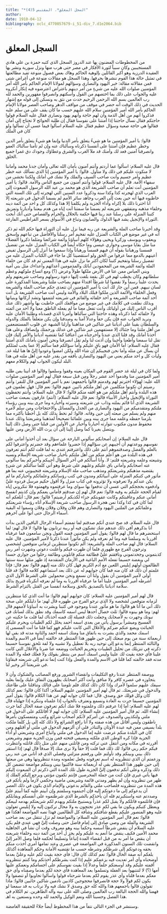 ```yaml
---
title: "*السجل المعلق*. المقتبس 5(4)"
author: 
date: 1910-04-12
bibliography: oclc_4770057679-i_51-div_7.d1e2064.bib
---
```




#  السجل المعلق 


 من المخطوطات المضنون بها عند الدروز السجل الذي كتبه حمزة بن علي هادي المستجيبين وكان سبباً لثورة الأفكار في مصر حتى هرب منها ونزل سورية ونشر بها العقيدة الدرزية وهو أكبر القائلين بإلوهية الحاكم وهاك بعض فصول منوعة تفيد مطالعتها في تمثيل حالة هذا القوم ننشرها بحرفها. وهذا السجل هو مقالات منوعة في أغراض شتى فمن مقالاته مقالة: خبر اليهود والنصارى وسؤالهم لمولانا الإمام الحاكم بأمر الله أمر المؤمنين صلوات الله عليه من شيءٍ من أمر دينهم باعتراض اعترضوه فيه إنكار أنكروه عليه والجواب على ذلك بما اختصهم من القول وأسكتهم وانصرفوا مقهورين والحمد لله رب العالمين بسم الله الرحمن الرحيم حدث من نثق به ونسكن إلى قوله مع إشهار الحديث في ذلك الوقت أنه حضر في موقف من مواقف الدهر وصاحب العصر مولانا الإمام الحاكم بأمر الله أمير المؤمنين سلام الله عليهم حسب ما كان يقف على من سلم عليه فذكروا أنهم من أهل الذمة وأن لهم حاجة وأنهم يهود ونصارى فقال عليه السلام قولوا حاجتكم فقال نسأل حاجتنا إذا أمنتنا على نفوسنا فقال إن طلبة الحوائج لا تحتاج إلى أمان فقالوا هي حاجة صعبة وسؤال عظيم فقال عليه السلام اسألوا فيما عسى أن تسألوا ولو كان في الملك 

 قالوا: يا أمير المؤمنين ما هو شيءٌ يتعلق بأمر الدنيا وإنما هو شيءٌ يتعلق بأمر الدين وخطر عظيم فإن آمنتنا على أنفسنا ذكرناه وسألناك عنه وإن لم تأمنا سألناك العفو وانصرفنا آمنين فعد لك وأمنك قد ملآ الغرب والشرق وعطاؤك وجودك دق غمرا جميع الخلق. 

 قال عليه السلام: اسألوا عما أردتم وأنتم آمنون بأمان الله تعالى وأمان جدنا محمد وأماننا لا منكوث عليكم في ذلك ولا متأول. قالوا: يا أمير المؤمنين إنا الذي نسألك عنه خطر عظيم وأمر جسيم وأنت صاحب السيف والملك ولا نشك في أمانك ولكننا نخشى من سفهاء الأمة. قال عليه السلام: قولوا وأنتم آمنون من جميع الناس والأمة. قالوا: يا أمير المؤمنين أنت تعلم أن صاحب الشريعة الذي هو محمد بن عبد الله الرسول المبعوث إلى العرب الذي لهجرته كذا وكذا سنة وذكروا عدد السنين التي لهجرته إلى تلك السنة التي خاطبوه فيها أنه حين بعث إلى العرب وجاهد سائر الأمم لم يسمنا الدخول في شريعته   إلا أنا اخترنا ذلك بلا إكراه وأداء الجزية ولم يكلفنا إلا هذا وكذلك كل و  احد  من أئمة دينه وخلفاء مذهبه ومتفقهي   شريعته لم يسمنا ما سمتنا أنت إياه من هدم بيعتنا وأديارنا وتمزيق كتبنا المنزلة على رسلنا عند ربنا فيها حكمة بالحلال والحرام والقصاص حتى أنك أبحت التوراة والإنجيل يشد فيها الدلوك والصابون وتباع في الأسواق بسعر القراطيس الفارغة. 

 وقد أخبرنا صاحب الملة والشريعة عن ربه فيما نزل عليه أن التوراة فيها حكم الله ثم ذكر أنه في غير موضع في الكتاب المنزل عليه تفخيم أمر رسلنا والأفاضل من تباعهم وإسحق ويعقوب ويوسف وزكريا ويحيى وهؤلاء كلهم أنبياؤنا وأئمة شرائعنا ومثلما ذكروا الفضلاء منا مثل بقايا موسى وحواري عيسى وما حكاه أيضاً في الكتاب المنزل عليه من تفضيل قسسنا ورهباننا بقوله أن فيهم قسساً ورهباناً وإذا سمعوا ما أنزل إلى الرسول تفيض أعينهم بالدمع مما عرفوا من الحق ولو استقصينا كل ما جاء في الكتاب المنزل عليه من تفضيل رسلنا وتفخيم كتبنا لكان أكثر ما نزل عليه في هذا المعنى ثم قد كان من خلفاء الملة وأئمة الشريعة من المحمودين آبائك والمذمومين أعدائهم وأعداءك مثل بني أمية وبني العباس ممن عتا في الأرض ملكها طولاً وعرض (؟) ومع اتساع ملوكهم وعظم سلطانهم وكان بخطب لهم في كل بقعة بلغت إليها دعوة رسولهم وصاحب شريعتهم ولم يحدث علينا رسماً ولا نقضوا لنا شرطاً اقتداءً منهم بصاحب ملتنا وشريعتنا المذكورة على لسان نبيهم. فمن أين جاز لك أنت يا أمير المؤمنين أن تتعدى حكم صاحب الملة والشريعة وفعل الخلفاء والأئمة الذين ملكوا قبلك البلاد والأمة وليس أنت صاحب الشريعة بل أنت  أحد  أئمة صاحب الشريعة و  أحد  خلفائه والقائم في شريعته لتتممها وتشد أركانها وبنيانها وبذلك نطقت في كلامك في غير موضع من مواقفك التي خاطبت بها وأشهر ذلك عنك أقرب الناس إليك من أوليائك وأنت تفعل معنا ما لم يفعله الناطق معنا ولا  أحد  من أئمته ولا خلفائه كما ذكرناه وهذه حاجتنا التي سألناها وأمرنا الذي قصدناه وطلبنا الأمان عليه ونريد الجواب عنه فإن يكن حقاً وعدلاً آمنا به وصدفنا وإن يكن متعلقاً بالملك والدولة والسلطان بقينا على أدياننا غير شاكين في مذاهبنا وأزلنا الشبهة عن قلوب المستضعفين من أهل ملتنا وما جئناك إلا مستفهمين غير شاكين في عدلك ورحمتك وإنصافك وعلى هذا أخذنا أمانك وقد قلنا الذي عندنا وأخرجناه من أعناقنا   كما تقتضيه أدياننا والأمر إليك فإن تقل لنا سمعنا وأطعنا وأجبنا وإن أذنت لنا ولم تقل انصرفنا ونحن آمنون بأمانك الذي أمنتنا فقال عليه   السلام: أما الأمان فهو باقٍ عليكم وأما سؤالكم فما سألتم إلا عما يجب لمثلكم أن يسأل عن مثله وأما نحن فنجيبكم إن شاء الله ولكن امضوا وعودوا إليَّ ها هنا ليلة غد. وليأت كل و  احد  منكم يعني من اليهود والنصارى بأفقه من يقدر عليه من أهل ملته في هذا البلد ليكون الجواب لهم والكلام معهم. 

 ولما كان في ليلة غد حضر القوم في المكان بعينه وقفوا وسلموا وقالوا قد أتينا بمن طلبه أمير المؤمنين منا وقدموا  أحد  عشر  رجلاً ومن قبل  سبعة  فقال لهم أمير المؤمنين صلوات الله عليه: لهؤلاء اخترتم لهم وقدمتم قالوا بأجمعهم: نعم يا أمير المؤمنين قال للنفر: وأنتم رضيتم أن تكونوا متكلمين عن أهل ملتكم نائبين عنهم قالوا: نعم قال: فهل تعلمون في هذه البلدة وأنتم أهل ملتكم من هو أفقه منكم قالوا: لا قال عليه السلام: وأنتم تحفظون التوراة والإنجيل وأخبار الأنبياء قالوا: نعم قال عليه السلام: (أنتم) عارفون بمبعث صاحب الشريعة الذي أنا قائم بملته وذاب عن شريعته وسيرته وأخباره وما جرى بينه وبين رؤساء ملتكم ومتقدميكم من اليهود والنصارى من الجدل والمسائل والاحتجاجات ومن سلم لأمره منهم ولم يسلم من مبعثه إلى حين وفاته. قالوا: لم نحط بذلك كله بل أحطنا بأكثره مما يلزمنا حفظه وعلمه مما جرى بينه وبين علمائنا تصحيحاً لمذهبنا وشريعتنا وذلك عندنا محفوظ مدون مكتوب تتوارثه أحبارنا وأحبار عن الأولين من قبلنا حتى وصل ذلك إلينا ويتصل بغيرنا كما وصل إلينا إلى أن يرث الله الأرض ومن عليها. 

 قال عليه السلام: إن أصحابكم سألوني البارحة عن سؤال بعد أن أخذوا أماني على نفوسهم ووعدتهم أن أجيبهم عن سؤالهم إذا حضروا علماءهم وقد حضرتم واعترفوا لكم بالعلم والفضل وصدقتموهم أنتم على ذلك واعترفتم عندي به لما قلت لكم أنتم تعرفون في هذه البلدة من هو أعلم منكم من أهل ملتكم بأخبار صاحب شريعة الإسلام ونسبه وشيعته وعلمه وشريعته قلتم: لا. وأنا أسألكم في آخر السؤال أجيبكم وأخبركم بما سألوني عنه أصحابكم وأماني باق عليكم وعليهم على شرط وهو أني كلما سألتكم عن شيءٍ يقتضيه مذهبكم وشريعتكم ومذهب صاحب ملة الإسلام وشريعته فتجيبوني عنه بما هو مأثور في كتبكم المنزلة على أنبيائكم ومدون في كتب رؤسائكم وعلمائكم وأحباركم ما لم يكن عندكم ولا تعرفونه   ولا تؤثرونه في كتاب منزل ولا أقول حكيم مرسل فردوه عليَّ وادفعوه بحججكم   التي عسى أن تدفعوا بها سواي وما عرفتموه وفهمتوه فلا تنكروني إياه لقيام الحجة عليكم به وفيه قالوا: نعم قال لهم إن صدقتم فأماني يعمكم وإن كذبتم انفسخ أماني عنكم وعاقبتكم وكانت عقوبتكم جزاء لكذبكم أرضيتم؟ قالوا: نعم قال: أبلغكم أنه لما كان في كذا وكذا نمن هجرة الرسول صاحب شريعة الإسلام أتاه رؤساء شريعتكم وعلمائكم من الملتين اليهود والنصارى وهم فلان وفلان وفلان وفلان وسموا له البقية أسماء الرجال حتى أتوا على آخرهم. 

 قال عليه السلام. قد صح عندي أنكم صدقتم لما تممتم أسماء الرجال الباقين الذين بدأت أنا بذكرهم أفي ذلك عندهم شك تشكون فيه أو ريبة ترتابون بها قالوا: لا قال لهم: لما استحضرهم ما قال لهم قالوا: يقول أمير المؤمنين فمنه القول ونحن سامعون فما عرفناه أقررنا به وسلمنا فيه وما لم نعرفه ولم يكن مأثوراً عندنا ذكرنا لأمير المؤمنين. قال عليه السلام: قال لهم صاحب الملة والشريعة: ألم تكونوا منتظرين لزماني متوقعين لشخصي وترجون الفرج مع ظهوري فلما أن ظهرت فيكم وأعلنت دعوتي وشهرت أمر ربي كذبتموني وجحدتموني ونافقتم عليَّ فطائفة منكم قاتلوني وطائفة رحلوا من جواري حسداً لي وبغضة حسبما تفعله الأمم الباغية في الأزمان المتقدمة إذ ظهر مثلها سنة سنتها الظالمون أولهم إبليس اللعين مع آدم الكريم فهل كان ذلك منه إليهم قالوا: نعم قال: فإذا علمتم أن ذلك قد كان منه فما كان جوابهم له عن ذلك بعد استماعهم كلامه قالوا: قد قلنا أولى لأمير المؤمنين أن بقول ولنا أن نسمع ونحن محمولين على الشرط الأول الذي أشرطه أمير المؤمنين علينا أما ما عرفناه أقررنا به وما لم نعرفه أنكرناه فنريح بذلك سلامة أدياننا بالتصديق بالحق وسلامة أنفسنا من القتل بالتزام الشرط. 

 قال لهم أمير المؤمنين عليه السلام: كان جوابهم أنهم قالوا: ما أنت الذي كنا منتظرين لزمانه متوقعين لشخصه ولا الذي نرجو الفرج من ظهوره قال لهم: ما دليلكم على صحة ذلك أني ما أنا هو قالوا: ما هو مأثور عندنا وموجود في كتبنا وبشرت به أنبياؤنا لأممهم قال لهم: وما هو بينوه قالوا:  ثلث  خصال أحدها ليس اسمه كاسمك وقد نطق بذلك لسانك في نبوتك وجهرت به لأصحابك وجعلت ذلك فضيلة لك فمنه آخذناك لما قلت ما حكيته عن المسيح ومبشراً برسول يأتي من بعدي اسمه أحمد يحلل لكم الطيبات ويحرم عليكم الخبائث   ويضع عنكم ضركم والأغلال التي كانت عليكم فهو كما قلنا ما أنت المسمى إذ   اسمك محمد والذي بشرت به باتفاق منا ومنك اسمه أحمد والثانية مدته قد بقي لها  أربعمائة  سنة من يوم مبعثك إلى حين ظهور هذا المنتظر قد خالفته أيضاً في الاسم والمدة والثالثة المنتظر إنما يدعو إلى توحيد ربه بلا تعطيل ولا تشبيه ولا لفة تلحق نفوسنا حسبما ذكرته في تنزيلك من تحليل الطيبات وتحريم الخبائث ووضعه عنا ضرنا والأغلال التي كانت علينا فأي حجة بقيت لك علينا وليس اسمك اسم من ينتظر بقولك ولا فعلك فعله ولا المدة مدته فقد خالفته كما قلنا في الاسم والمدة والفعل وإذا كنت إنما تدعو إلى شريعته فبقاؤنا في شريعتنا آثر وخير لنا. 

 ووصفة المنتظر عندنا رفع التكليفات وانقضاء الشرور ورفع المصائب والشكوك وأن لا يتجاوزه في عصره كافر ولا منافق وأنت أكثر أصحابك يظهرون النفاق عليك وإنما بغلبة سيفك عليهم سلموا لأمرك وإذا كان ذلك كذلك فلم تلومنا على قتالك وتناقلنا على طاعتك والدخول في شريعتك. ثم قال لهم أمير المؤمنين عليهم السلام: أكذا كان قالوا: نعم كذلك كان وكل قولك حق وصدق. قال: فما كان جوابه لهم عن هذا الكلام قالوا: يقول أمير المؤمنين حسبما جرت به العادة ونسمع ونعترف بالجواب إذا علمناه وننكره إذا جهلناه قال لهم عليه السلام: أما إذا عرفتم ذلك وعلمتوه فلا شك أنكم تعرفون صفة الحال كما جرت إنشاء الله. ثم قال أمير المؤمنين عليه السلام: كان جوابه لهم لا أقاتلكم على الدخول في ملتي ولتكذيبي والصدوف عن أمركم لأنكم أصحاب شرائع وكتب ومتمسكون بأمرها ناطقون وليس أقاتل من هذه صفته ولا أنا رافع الشرائع ولا ذلك كله إلي بل كلما ملكت بلداً بسيفي ممن فيه عبدة الأوثان والتناذر فلي أن ألزمهم الدخول في ملتي أو أقتلهم ومن كان في البلدة منكم عرضت عليه إما الدخول في ملتي واتباع أمري وشريعتي أو أداء الجزية فإذا كره الوطن الذي ملكته وبسيفي فتحته فمن وزن الجزية منهم وشريعتي أقررته في مكانه ومن انتقل عني تركته ومن قاتلني منهم على مثل ذلك قاتلته وانتظرت فيكم حكم ربي قالوا: لك ذلك فما قلت إلا حقاً ولا نرى منك إلا صدقاً قال لهم: إذا استقر ذلك بيني وبينكم وقد تأولتم علي ورفعتم منزلتي وفضلي الذي قد أتاني من عند ربي وزعمتم أن الذي تنتظرونه له اسم تعرفونه وفعل تعلمونه ومدة تنتظرونها وهي من مبعثها إلى حين   ظهور هذا المنتظر بقي له  أربعمائة  سنة فاكتبوا بيني وبينكم مواضعة تتضمن كل ذلك وذكره وعلى أنكم تدفعون إليَّ الجزية طول تلك المدة التي ذكرتم أن المبعوث إليكم فيها يأتي غيري فإن كنت من جملة المخرصين فإنتم تكفون مؤنتي ويرجع إليكم   الملك إذ ظهر من تنظرونه وإن لم يظهر ومدتي قائمة وشريعتي ماضية وحكمي لازماً ولم يأتكم في هذه المدة من تنتظرونه فلصاحب ملتي والقائم بدعوتي والإمام الذي يكون في ذلك العصر أن يدعوكم إلى ما دعوتكم إليه فإن أجبتموه وسلمتم وإن أبيتم عليه كما أبيتم عليَّ وصددتم عنه واستكبرتم فله أن يأخذكم بالشرط الذي شرطتموه على أنفسكم ويقابلكم فإن قاتلتموه قاتلكم ولا يقبل لكم عذراً ويستبيح ملتكم ويهدم لكم شريعتكم بهدمه لبيعكم ويعطل كتبكم ويكون ما بقي لكم عذر تحتجون به ولا محال تركنون إليه ولا إبليس تعولون عليه وهو المنصور عليكم يقطع شأفتكم وشأفة كل الظالمين فهذا نصه المواضعة أهكذا هو قالوا: نعم قال أمير المؤمنين عليه السلام: والمواضعة لم تزل تنتقل من بعد صاحب الشريعة والملة من وصي صادق إلى إمام فاضل حتى وصلت إليَّ فهي عندي فلم يكن عليه السلام أن ينقض شرطاً أسسه وحكماً بينه وهو معروف وقت أن نشأ في الجاهلية محمد الأمين فكيف ينقض ما أنعم به عليكم ولم يجز ل  أحد  من أئمة دينه وخلفاء شريعته أن ينقض ما أمر به من قبل انقضاء المدة إتباعاً وتسليماً لحكمه فلما وصل الأمر إليَّ وانقضت تلك السنون المذكورة في المواضعة في عصري وعند تمامها أمري أخذت منكم بحقه ودعوتكم إلى شرطكم وشرطه حسب ما تقتضيه الأمانة وحكم المعاهدة أكذلك بلغكم أنه صفة الحال قالوا: نعم كذلك كان قال: فأي حجة بقيت لكم عليه وعليَّ بعدما أوضحناه وأي أمر تعديت فيه بزعمكم عليم إذا كنت بشرطكم أخذتكم وما كنتم تنتظرونه أقمته عليكم وقد أوسعتكم حلماً وعدلاً إذا بقيت نفوسكم على أجسامكم ونعمكم عليها أمها (؟) لا لتنتبهوا بعد الغفلة وتسلموا بعد المعاهدة فأي حجة لكم بعدما وصفناه وأي حق معكم بعدما قلناه وأي عذر يقوم لكم بعدما شرحناه قولوا واسألوا تجاوبوا أو تنصفوا ولا يكون لكم قولاً ولا حجة فانصرفوا محجوجين كاذبين نادمين شاكين خائبين قالوا: ماذا تقولون قالوا بأجمعهم هذا والله كله حق وصدق لا نشك فيه ولا نرتاب به قد سمعنا لو فهمنا والله الحجة البالغة رب العالمين وصلى الله على نبيه وآله الطاهرين. تم الكلام في هذا الفصل وحسبنا الله ونعم الوكيل والحمد لله وحده ونستعين   به اهـ. 

 وسننشر في الجزء التالي نتفاً من هذا المخطوط أيضاً جلاءً للحقيقة الغامضة. 
